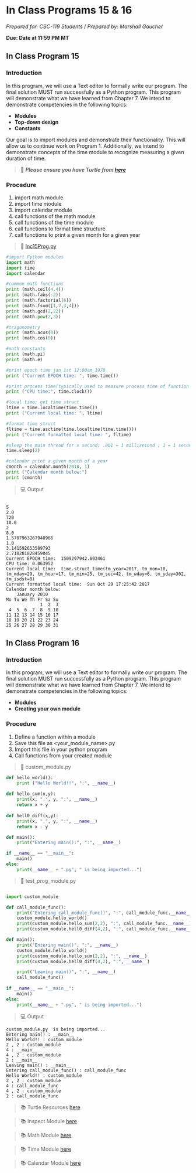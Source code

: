 # In Class Programs 15 & 16
_Prepared for: CSC-119 Students_ /
_Prepared by: Marshall Gaucher_

**Due: Date at 11:59 PM MT**

## In Class Program 15 
### Introduction
In this program, we will use a Text editor to formally write our program. The final solution MUST run
successfully as a Python program. This program will demonstrate what we have learned from Chapter 7.
We intend to demonstrate competencies in the following topics:


* **Modules**
* **Top-down design**
* **Constants**

Our goal is to import modules and demonstrate their functionality. This will allow us to continue work
on Program 1. Additionally, we intend to demonstrate concepts of the time module to recognize
measuring a given duration of time.

> :turtle: **_Please ensure you have Turtle from [here](http://pythonturtle.org/)_** 

### Procedure
1. import math module
2. import time module
3. import calendar module
4. call functions of the math module
5. call functions of the time module
6. call functions to format time structure
7. call functions to print a given month for a given year

> :page_facing_up: [Inc15Prog.py](https://github.com/m-gaucher/ACC_Dev/blob/master/CSC-119/docs/In-Class%20Programs%2015%20-%2016/IncProg15.py)
```python
#import Python modules
import math
import time
import calendar

#common math functions
print (math.ceil(4.4))
print (math.fabs(-2))
print (math.factorial(6))
print (math.fsum([1,2,3,4]))
print (math.gcd(2,22))
print (math.pow(2,3))

#trigonometry
print (math.acos(0))
print (math.cos(0))

#math constants
print (math.pi)
print (math.e)

#print epoch time jan 1st 12:00am 1970
print ("Current EPOCH time: ", time.time())

#print process time(typically used to measure process time of function call)
print ("CPU time:", time.clock())

#local time; get time struct
ltime = time.localtime(time.time())
print ("Current local time: ", ltime)

#format time struct
fltime = time.asctime(time.localtime(time.time()))
print ("Current formatted local time: ", fltime)

#sleep the main thread for x second; .001 = 1 millisecond ; 1 = 1 second
time.sleep(2)

#calendar print a given month of a year
cmonth = calendar.month(2010, 1)
print ("Calendar month below:")
print (cmonth)
```
> :computer: Output

```

5
2.0
720
10.0
2
8.0
1.5707963267948966
1.0
3.141592653589793
2.718281828459045
Current EPOCH time:  1509297942.603461
CPU time: 0.063952
Current local time:  time.struct_time(tm_year=2017, tm_mon=10, tm_mday=29, tm_hour=17, tm_min=25, tm_sec=42, tm_wday=6, tm_yday=302, tm_isdst=0)
Current formatted local time:  Sun Oct 29 17:25:42 2017
Calendar month below:
    January 2010
Mo Tu We Th Fr Sa Su
             1  2  3
 4  5  6  7  8  9 10
11 12 13 14 15 16 17
18 19 20 21 22 23 24
25 26 27 28 29 30 31

```

## In Class Program 16
### Introduction
In this program, we will use a Text editor to formally write our program. The final solution MUST run
successfully as a Python program. This program will demonstrate what we have learned from Chapter 7.
We intend to demonstrate competencies in the following topics:

* **Modules**
* **Creating your own module**

### Procedure
1. Define a function within a module
2. Save this file as <your_module_name>.py
3. Import this file in your python program
4. Call functions from your created module

> :page_facing_up: custom_module.py
```python
def hello_world():
    print ("Hello World!!", ":", __name__)
    
def hello_sum(x,y):
    print(x, ",", y, ":", __name__)
    return x + y
    
def hell0_diff(x,y):
    print(x, ",", y, ":", __name__)
    return x - y

def main():
    print("Entering main():", ":", __name__)

if __name__ == "__main__":
    main()
else:
    print(__name__ + ".py", " is being imported...")
```
> :page_facing_up:  test_prog_module.py
```python

import custom_module

def call_module_func():
    print("Entering call_module_func()", ":", call_module_func.__name__)
    custom_module.hello_world()
    print(custom_module.hello_sum(2,2), ":", call_module_func.__name__)
    print(custom_module.hell0_diff(4,2), ":", call_module_func.__name__)

def main():
    print("Entering main()", ":", __name__)
    custom_module.hello_world()
    print(custom_module.hello_sum(2,2), ":", __name__)
    print(custom_module.hell0_diff(4,2), ":", __name__)

    print("Leaving main()", ":", __name__)
    call_module_func()
        
if __name__ == "__main__":
    main()
else:
    print(__name__ + ".py", " is being imported...")

```

> :computer: Output



```
custom_module.py  is being imported...
Entering main() : __main__
Hello World!! : custom_module
2 , 2 : custom_module
4 : __main__
4 , 2 : custom_module
2 : __main__
Leaving main() : __main__
Entering call_module_func() : call_module_func
Hello World!! : custom_module
2 , 2 : custom_module
4 : call_module_func
4 , 2 : custom_module
2 : call_module_func

```

> :books: Turtle Resources [here](https://docs.python.org/2/library/turtle.html#)

> :books: Inspect Module [here](https://docs.python.org/3/library/inspect.html)

> :books: Math Module [here](https://docs.python.org/3/library/math.html#module-math)

> :books: Time Module [here](https://docs.python.org/3/library/time.html#module-time)

> :books: Calendar Module [here](https://docs.python.org/3/library/calendar.html)




